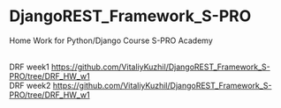 # DjangoREST_Framework_S-PRO
Home Work for Python/Django Course S-PRO Academy

<br/>DRF week1   https://github.com/VitaliyKuzhil/DjangoREST_Framework_S-PRO/tree/DRF_HW_w1
<br/>DRF week2   https://github.com/VitaliyKuzhil/DjangoREST_Framework_S-PRO/tree/DRF_HW_w1
